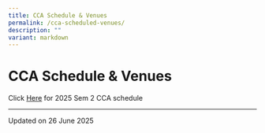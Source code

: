 ```yaml
---
title: CCA Schedule & Venues
permalink: /cca-scheduled-venues/
description: ""
variant: markdown
---
```

CCA Schedule & Venues
====================

Click [Here](/files/CCA_Schedule__2025_SEM_2.pdf) for 2025 Sem 2 CCA schedule

------------------
Updated on 26 June 2025